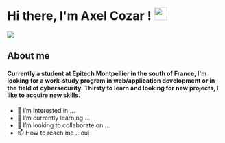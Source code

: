 
# Hi there, I'm Axel Cozar ! <img src="https://media.giphy.com/media/hvRJCLFzcasrR4ia7z/giphy.gif" width="30px">

<a href="https://www.linkedin.com/in/axel-cozar-aa7226179/" target="_blank"><img src="https://img.shields.io/badge/linkedin-%230077B5.svg?&style=for-the-badge&logo=linkedin&logoColor=white"/></a>

## About me

#### Currently a student at Epitech Montpellier in the south of France, I'm looking for a work-study program in web/application development or in the field of cybersecurity. Thirsty to learn and looking for new projects, I like to acquire new skills.

- 👀 I’m interested in ...
- 🌱 I’m currently learning ...
- 💞️ I’m looking to collaborate on ...
- 📫 How to reach me ...oui

<!---
Cozarax/Cozarax is a ✨ special ✨ repository because its `README.md` (this file) appears on your GitHub profile.
You can click the Preview link to take a look at your changes.
--->
